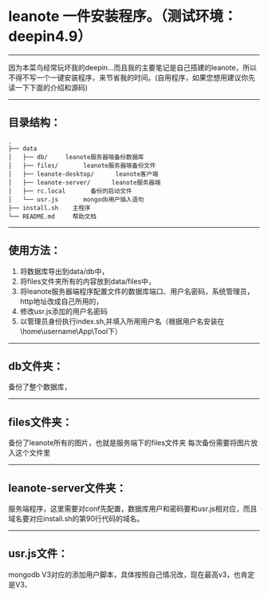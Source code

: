 # leanote 一件安装程序。（测试环境：deepin4.9）

----------
因为本菜鸟经常玩坏我的deepin...而且我的主要笔记是自己搭建的leanote，所以不得不写一个一键安装程序，来节省我的时间。(自用程序，如果您想用建议你先读一下下面的介绍和源码)

----------
## 目录结构：

    .
    ├── data
    │   ├── db/     leanote服务器端备份数据库
    │   ├── files/       leanote服务器端备份文件
    │   ├── leanote-desktop/      leanote客户端
    │   ├── leanote-server/      leanote服务器端
    │   ├── rc.local       备份的启动文件
    │   └── usr.js       mongodb用户插入语句
    ├── install.sh    主程序
    └── README.md     帮助文档
    
----------
## 使用方法：

 1. 将数据库导出到data/db中，
 2. 将files文件夹所有的内容放到data/files中，
 3. 将leanote服务器端程序配置文件的数据库端口、用户名密码，系统管理员，http地址改成自己所用的，
 4. 修改usr.js添加的用户名密码
 5. 以管理员身份执行index.sh,并填入所用用户名（根据用户名安装在\home\username\App\Tool下）

----------
## db文件夹：
备份了整个数据库，

----------
## files文件夹：
备份了leanote所有的图片，也就是服务端下的files文件夹
每次备份需要将图片放入这个文件里


----------
## leanote-server文件夹：
服务端程序，这里需要对conf先配置，数据库用户和密码要和usr.js相对应，而且域名要对应install.sh的第90行代码的域名。

----------
## usr.js文件：
mongodb V3对应的添加用户脚本，具体按照自己情况改，现在最高v3，也肯定是V3、





